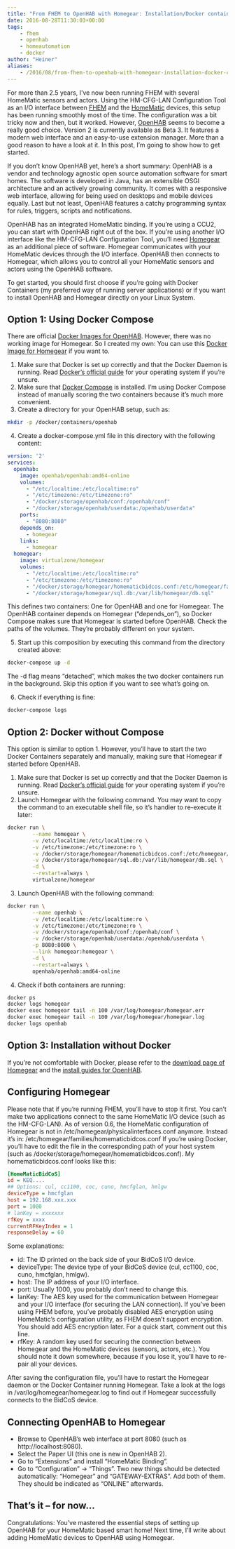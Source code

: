 ```yaml
---
title: "From FHEM to OpenHAB with Homegear: Installation/Docker container"
date: 2016-08-28T11:30:03+00:00
tags:
    - fhem
    - openhab
    - homeautomation
    - docker
author: "Heiner"
aliases:
    - /2016/08/from-fhem-to-openhab-with-homegear-installation-docker-container/
---
```


For more than 2.5 years, I’ve now been running FHEM with several HomeMatic sensors and actors. Using the HM-CFG-LAN Configuration Tool as an I/O interface between [FHEM](http://fhem.de/) and the [HomeMatic](http://www.homematic.com/) devices, this setup has been running smoothly most of the time. The configuration was a bit tricky now and then, but it worked. However, [OpenHAB](http://www.openhab.org/) seems to become a really good choice. Version 2 is currently available as Beta 3. It features a modern web interface and an easy-to-use extension manager. More than a good reason to have a look at it. In this post, I’m going to show how to get started.

If you don’t know OpenHAB yet, here’s a short summary: OpenHAB is a vendor and technology agnostic open source automation software for smart homes. The software is developed in Java, has an extensible OSGI architecture and an actively growing community. It comes with a responsive web interface, allowing for being used on desktops and mobile devices equally. Last but not least, OpenHAB features a catchy programming syntax for rules, triggers, scripts and notifications.

OpenHAB has an integrated HomeMatic binding. If you’re using a CCU2, you can start with OpenHAB right out of the box. If you’re using another I/O interface like the HM-CFG-LAN Configuration Tool, you’ll need [Homegear](https://www.homegear.eu/) as an additional piece of software. Homegear communicates with your HomeMatic devices through the I/O interface. OpenHAB then connects to Homegear, which allows you to control all your HomeMatic sensors and actors using the OpenHAB software.

To get started, you should first choose if you’re going with Docker Containers (my preferred way of running server applications) or if you want to install OpenHAB and Homegear directly on your Linux System.

## Option 1: Using Docker Compose
There are official [Docker Images for OpenHAB](https://hub.docker.com/r/openhab/openhab/). However, there was no working image for Homegear. So I created my own: You can use this [Docker Image for Homegear](https://hub.docker.com/r/virtualzone/homegear/) if you want to.

1. Make sure that Docker is set up correctly and that the Docker Daemon is running. Read [Docker’s official guide](https://docs.docker.com/) for your operating system if you’re unsure.
1. Make sure that [Docker Compose](https://docs.docker.com/compose/overview/) is installed. I’m using Docker Compose instead of manually scoring the two containers because it’s much more convenient.
1. Create a directory for your OpenHAB setup, such as:

```bash
mkdir -p /docker/containers/openhab
```

4. Create a docker-compose.yml file in this directory with the following content:

```yaml
version: '2'
services:
  openhab:
    image: openhab/openhab:amd64-online
    volumes:
      - "/etc/localtime:/etc/localtime:ro"
      - "/etc/timezone:/etc/timezone:ro"
      - "/docker/storage/openhab/conf:/openhab/conf"
      - "/docker/storage/openhab/userdata:/openhab/userdata"
    ports:
      - "8080:8080"
    depends_on:
      - homegear
    links:
      - homegear
  homegear:
    image: virtualzone/homegear
    volumes:
      - "/etc/localtime:/etc/localtime:ro"
      - "/etc/timezone:/etc/timezone:ro"
      - "/docker/storage/homegear/homematicbidcos.conf:/etc/homegear/families/homematicbidcos.conf"
      - "/docker/storage/homegear/sql.db:/var/lib/homegear/db.sql"
```

This defines two containers: One for OpenHAB and one for Homegear. The OpenHAB container depends on Homegear (“depends_on”), so Docker Compose makes sure that Homegear is started before OpenHAB. Check the paths of the volumes. They’re probably different on your system.

5. Start up this composition by executing this command from the directory created above:

```bash
docker-compose up -d
```

The -d flag means “detached”, which makes the two docker containers run in the background. Skip this option if you want to see what’s going on.

6. Check if everything is fine:

```bash
docker-compose logs
```

## Option 2: Docker without Compose
This option is similar to option 1. However, you’ll have to start the two Docker Containers separately and manually, making sure that Homegear if started before OpenHAB.

1. Make sure that Docker is set up correctly and that the Docker Daemon is running. Read [Docker’s official guide](https://docs.docker.com/) for your operating system if you’re unsure.
1. Launch Homegear with the following command. You may want to copy the command to an executable shell file, so it’s handier to re-execute it later:

```bash
docker run \
        --name homegear \
        -v /etc/localtime:/etc/localtime:ro \
        -v /etc/timezone:/etc/timezone:ro \
        -v /docker/storage/homegear/homematicbidcos.conf:/etc/homegear/families/homematicbidcos.conf \
        -v /docker/storage/homegear/sql.db:/var/lib/homegear/db.sql \
        -d \
        --restart=always \
        virtualzone/homegear
```

3. Launch OpenHAB with the following command:

```bash
docker run \
        --name openhab \
        -v /etc/localtime:/etc/localtime:ro \
        -v /etc/timezone:/etc/timezone:ro \
        -v /docker/storage/openhab/conf:/openhab/conf \
        -v /docker/storage/openhab/userdata:/openhab/userdata \
        -p 8080:8080 \
        --link homegear:homegear \
        -d \
        --restart=always \
        openhab/openhab:amd64-online
```

4. Check if both containers are running:

```bash
docker ps
docker logs homegear
docker exec homegear tail -n 100 /var/log/homegear/homegear.err
docker exec homegear tail -n 100 /var/log/homegear/homegear.log
docker logs openhab
```

## Option 3: Installation without Docker
If you’re not comfortable with Docker, please refer to the [download page of Homegear](https://www.homegear.eu/index.php/Downloads) and the [install guides for OpenHAB](https://www.openhab.org/docs/).

## Configuring Homegear
Please note that if you’re running FHEM, you’ll have to stop it first. You can’t make two applications connect to the same HomeMatic I/O device (such as the HM-CFG-LAN). As of version 0.6, the HomeMatic configuration of Homegear is not in /etc/homegear/physicalinterfaces.conf anymore. Instead it’s in: /etc/homegear/families/homematicbidcos.conf If you’re using Docker, you’ll have to edit the file in the corresponding path of your host system (such as /docker/storage/homegear/homematicbidcos.conf). My homematicbidcos.conf looks like this:

```ini
[HomeMaticBidCoS]
id = KEQ....
## Options: cul, cc1100, coc, cuno, hmcfglan, hmlgw
deviceType = hmcfglan
host = 192.168.xxx.xxx
port = 1000
# lanKey = xxxxxxx
rfKey = xxxx
currentRFKeyIndex = 1
responseDelay = 60
```

Some explanations:

* id: The ID printed on the back side of your BidCoS I/O device.
* deviceType: The device type of your BidCoS device (cul, cc1100, coc, cuno, hmcfglan, hmlgw).
* host: The IP address of your I/O interface.
* port: Usually 1000, you probably don’t need to change this.
* lanKey: The AES key used for the communication between Homegear and your I/O interface (for securing the LAN connection). If you’ve been using FHEM before, you’ve probably disabled AES encryption using HomeMatic’s configuration utility, as FHEM doesn’t support encryption. You should add AES encryption later. For a quick start, comment out this line.
* rfKey: A random key used for securing the connection between Homegear and the HomeMatic devices (sensors, actors, etc.). You should note it down somewhere, because if you lose it, you’ll have to re-pair all your devices.

After saving the configuration file, you’ll have to restart the Homegear daemon or the Docker Container running Homegear. Take a look at the logs in /var/log/homegear/homegear.log to find out if Homegear successfully connects to the BidCoS device.

## Connecting OpenHAB to Homegear
* Browse to OpenHAB’s web interface at port 8080 (such as http://localhost:8080).
* Select the Paper UI (this one is new in OpenHAB 2).
* Go to “Extensions” and install “HomeMatic Binding”.
* Go to “Configuration” -> “Things”. Two new things should be detected automatically: “Homegear” and “GATEWAY-EXTRAS”. Add both of them. They should be indicated as “ONLINE” afterwards.

## That’s it – for now...
Congratulations: You’ve mastered the essential steps of setting up OpenHAB for your HomeMatic based smart home! Next time, I’ll write about adding HomeMatic devices to OpenHAB using Homegear.